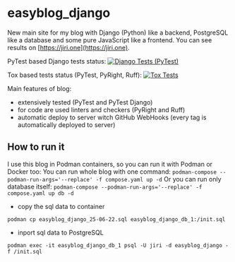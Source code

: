 # easyblog_django
New main site for my blog with Django (Python) like a backend, PostgreSQL like a database and some pure JavaScript like a frontend. You can see results on [https://jiri.one](https://jiri.one).

PyTest based Django tests status: [![Django Tests (PyTest)](https://github.com/jiri-one/easyblog_django/actions/workflows/tests.yml/badge.svg)](https://github.com/jiri-one/easyblog_django/actions/workflows/tests.yml)

Tox based tests status (PyTest, PyRight, Ruff): [![Tox Tests](https://github.com/jiri-one/easyblog_django/actions/workflows/tox_tests.yml/badge.svg)](https://github.com/jiri-one/easyblog_django/actions/workflows/tox_tests.yml)

Main features of blog:
- extensively tested (PyTest and PyTest Django)
- for code are used linters and checkers (PyRight and Ruff)
- automatic deploy to server witch GitHub WebHooks (every tag is automatically deployed to server)

## How to run it
I use this blog in Podman containers, so you can run it with Podman or Docker too:
You can run whole blog with one command:
`podman-compose --podman-run-args='--replace' -f compose.yaml up -d`
Or you can run only database itself:
`podman-compose --podman-run-args='--replace' -f compose.yaml up db -d`

- copy the sql data to container
  
`podman cp easyblog_django_25-06-22.sql easyblog_django_db_1:/init.sql`

- inport sql data to PostgreSQL
  
`podman exec -it easyblog_django_db_1 psql -U jiri -d easyblog_django -f /init.sql`
